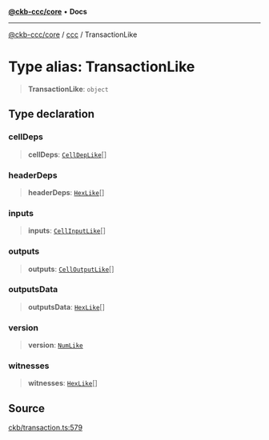 [**@ckb-ccc/core**](README.md) • **Docs**

***

[@ckb-ccc/core](README.md) / [ccc](Namespace.ccc.md) / TransactionLike

# Type alias: TransactionLike

> **TransactionLike**: `object`

## Type declaration

### cellDeps

> **cellDeps**: [`CellDepLike`](ccc.Type.CellDepLike.md)[]

### headerDeps

> **headerDeps**: [`HexLike`](ccc.Type.HexLike.md)[]

### inputs

> **inputs**: [`CellInputLike`](ccc.Type.CellInputLike.md)[]

### outputs

> **outputs**: [`CellOutputLike`](ccc.Type.CellOutputLike.md)[]

### outputsData

> **outputsData**: [`HexLike`](ccc.Type.HexLike.md)[]

### version

> **version**: [`NumLike`](ccc.Type.NumLike.md)

### witnesses

> **witnesses**: [`HexLike`](ccc.Type.HexLike.md)[]

## Source

[ckb/transaction.ts:579](https://github.com/SpectreMercury/ccc/blob/1b34760fdeb60ebebc0a7e641c12ef11dff1e7d0/packages/core/src/ckb/transaction.ts#L579)

